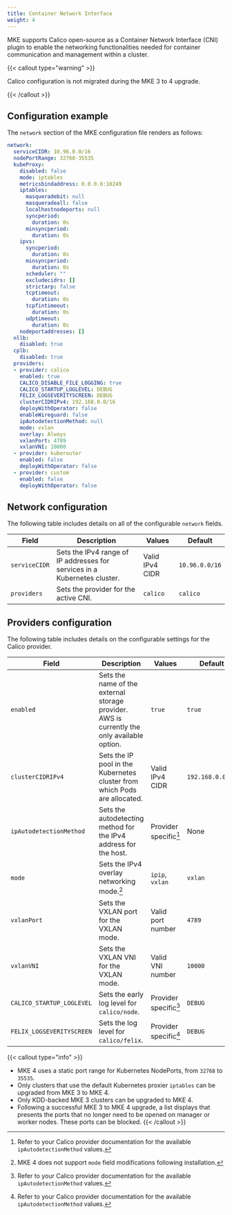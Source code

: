 ```yaml
---
title: Container Network Interface
weight: 4
---
```


MKE supports Calico open-source as a Container Network Interface (CNI) plugin
to enable the networking functionalities needed for container communication
and management within a cluster.

{{< callout type="warning" >}}

Calico configuration is not migrated during the MKE 3 to 4 upgrade.

{{< /callout >}}

## Configuration example

The `network` section of the MKE configuration file renders as follows:

```yaml
network:
  serviceCIDR: 10.96.0.0/16
  nodePortRange: 32768-35535
  kubeProxy:
    disabled: false
    mode: iptables
    metricsbindaddress: 0.0.0.0:10249
    iptables:
      masqueradebit: null
      masqueradeall: false
      localhostnodeports: null
      syncperiod:
        duration: 0s
      minsyncperiod:
        duration: 0s
    ipvs:
      syncperiod:
        duration: 0s
      minsyncperiod:
        duration: 0s
      scheduler: ""
      excludecidrs: []
      strictarp: false
      tcptimeout:
        duration: 0s
      tcpfintimeout:
        duration: 0s
      udptimeout:
        duration: 0s
    nodeportaddresses: []
  nllb:
    disabled: true
  cplb:
    disabled: true
  providers:
  - provider: calico
    enabled: true
    CALICO_DISABLE_FILE_LOGGING: true
    CALICO_STARTUP_LOGLEVEL: DEBUG
    FELIX_LOGSEVERITYSCREEN: DEBUG
    clusterCIDRIPv4: 192.168.0.0/16
    deployWithOperator: false
    enableWireguard: false
    ipAutodetectionMethod: null
    mode: vxlan
    overlay: Always
    vxlanPort: 4789
    vxlanVNI: 10000
  - provider: kuberouter
    enabled: false
    deployWithOperator: false
  - provider: custom
    enabled: false
    deployWithOperator: false
```

## Network configuration

The following table includes details on all of the configurable `network` fields.

| Field | Description | Values |  Default |
|-------|-------------|--------|----------|
| `serviceCIDR` | Sets the IPv4 range of IP addresses for services in a Kubernetes cluster. | Valid IPv4 CIDR | `10.96.0.0/16` |
| `providers` | Sets the provider for the active CNI. | `calico` | `calico` |

## Providers configuration

The following table includes details on the configurable settings
for the Calico provider.

| Field   | Description  | Values        |  Default     |
|---------|--------------|---------------|--------------|
| `enabled` | Sets the name of the external storage provider. AWS is currently the only available option. | `true` | `true` |
| `clusterCIDRIPv4` | Sets the IP pool in the Kubernetes cluster from which Pods are allocated. | Valid IPv4 CIDR | `192.168.0.0/16` |
| `ipAutodetectionMethod` | Sets the autodetecting method for the IPv4 address for the host. | Provider specific[^0] | None |
| `mode` | Sets the IPv4 overlay networking mode.[^1] | `ipip`, `vxlan` | `vxlan` |
| `vxlanPort` | Sets the VXLAN port for the VXLAN mode. | Valid port number | `4789` |
| `vxlanVNI` | Sets the VXLAN VNI for the VXLAN mode. | Valid VNI number | `10000` |
| `CALICO_STARTUP_LOGLEVEL` | Sets the early log level for `calico/node`. | Provider specific[^0] | `DEBUG` |
| `FELIX_LOGSEVERITYSCREEN` | Sets the log level for `calico/felix`. | Provider specific[^0] | `DEBUG` |

[^0]: Refer to your Calico provider documentation for the available
    `ipAutodetectionMethod` values.

[^1]: MKE 4 does not support `mode` field modifications following installation.

{{< callout type="info" >}}
- MKE 4 uses a static port range for Kubernetes NodePorts, from  `32768` to `35535`. 
- Only clusters that use the default Kubernetes proxier `iptables` can be upgraded from MKE 3 to MKE 4.
- Only KDD-backed MKE 3 clusters can be upgraded to MKE 4.
- Following a successful MKE 3 to MKE 4 upgrade, a list displays that presents the ports that no longer need to be opened on manager or worker nodes. These ports can be blocked.
{{< /callout >}}
